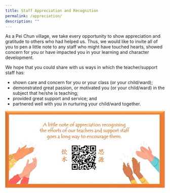 ```yaml
---
title: Staff Appreciation and Recognition
permalink: /appreciation/
description: ""
---
```

As a Pei Chun village, we take every opportunity to show appreciation and gratitude to others who had helped us. Thus, we would like to invite all of you to pen a little note to any staff who might have touched hearts, showed concern for you or have impacted you in your learning and character development.

We hope that you could share with us ways in which the teacher/support staff has:

* shown care and concern for you or your class (or your child/ward);
* demonstrated great passion, or motivated you (or your child/ward) in the subject that he/she is teaching;
* provided great support and service; and
* partnered well with you in nurturing your child/ward together.

![Appreciation](/images/ICon/Appreciation.jpg)